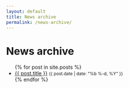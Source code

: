 ```yaml
---
layout: default
title: News archive
permalink: /news-archive/
---
```


# News archive

<ul class="list-unstyled">
    {% for post in site.posts %}
    <li>
        <a href="{{ post.url | prepend: site.baseurl }}">{{ post.title }}</a>
        <small class="text-muted">{{ post.date | date: "%b %-d, %Y" }}</small>
    </li>
    {% endfor %}
</ul>


